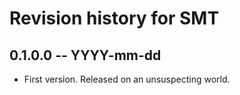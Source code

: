 # Revision history for SMT

## 0.1.0.0 -- YYYY-mm-dd

* First version. Released on an unsuspecting world.
